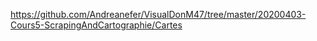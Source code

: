 https://github.com/Andreanefer/VisualDonM47/tree/master/20200403-Cours5-ScrapingAndCartographie/Cartes